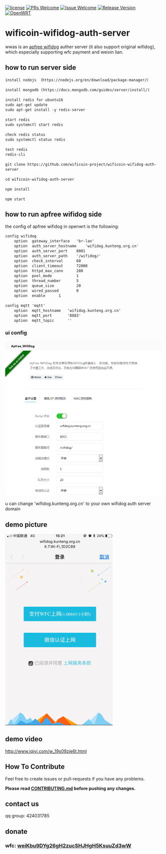 [![license][1]][2]
[![PRs Welcome][3]][4]
[![Issue Welcome][5]][6]
[![Release Version][7]][8]
[![OpenWRT][11]][12]


[1]: https://img.shields.io/badge/license-GPLV3-brightgreen.svg?style=plastic
[2]: https://github.com/wificoin-project/wwas/edit/master/LICENSE
[3]: https://img.shields.io/badge/PRs-welcome-brightgreen.svg?style=plastic
[4]: https://github.com/wificoin-project/wwas/pulls
[5]: https://img.shields.io/badge/Issues-welcome-brightgreen.svg?style=plastic
[6]: https://github.com/wificoin-project/wwas/issues/new
[7]: https://img.shields.io/badge/release-0.8.150-red.svg?style=plastic
[8]: https://github.com/wificoin-project/wwas/releases
[11]: https://img.shields.io/badge/Platform-%20OpenWRT%7C%20LEDE%20-brightgreen.svg?style=plastic
[12]: https://github.com/KunTengRom/kunteng-lede-17.01.4



# wificoin-wifidog-auth-server
wwas is an [apfree wifidog](https://github.com/liudf0716/apfree_wifidog) auther server (it also support original wifidog), which especially supporting wfc payment  and weixin lian.

## how to run server side

```
install nodejs （https://nodejs.org/en/download/package-manager/）

install mongodb (https://docs.mongodb.com/guides/server/install/)

install redis for ubuntu16
sudo apt-get update
sudo apt-get install -y redis-server
    
start redis
sudo systemctl start redis

check redis status
sudo systemctl status redis

test redis
redis-cli

git clone https://github.com/wificoin-project/wificoin-wifidog-auth-server

cd wificoin-wifidog-auth-server

npm install 

npm start

```

## how to run apfree wifidog side

the config of apfree wifidog in openwrt is the following:

```
config wifidog
	option	gateway_interface	'br-lan'
	option	auth_server_hostname	'wifidog.kunteng.org.cn'
	option	auth_server_port	8001
	option	auth_server_path	'/wifidog/'	
	option	check_interval		60
	option	client_timeout		72000
	option	httpd_max_conn		200
	option	pool_mode			1
	option	thread_number		5
	option	queue_size			20
	option	wired_passed		0
	option	enable		1

config mqtt	'mqtt'
  	option	mqtt_hostname	'wifidog.kunteng.org.cn'
  	option	mqtt_port		'8883'
  	option	mqtt_topic		''

```

### ui config

![image](https://github.com/heartache1987/images/blob/master/wifidog.png)

u can change 'wifidog.kunteng.org.cn' to your own wifidog auth server domain

## demo picture

![image](https://github.com/heartache1987/images/blob/master/renz1.png)

## demo video

http://www.iqiyi.com/w_19s09zie6t.html

## How To Contribute

Feel free to create issues or pull-requests if you have any problems.

**Please read [CONTRIBUTING.md](https://github.com/wificoin-project/wificoin-wifidog-auth-server/blob/master/CONTRIBUTING.md) before pushing any changes.**


## contact us
qq group: 424031785


## donate
### wfc: [weiKbu9DYg26gH2zucSHJHgH5KsuuZd3wW](https://wfc.xyblock.net/#/wifiPortal/donate)




